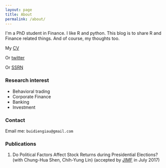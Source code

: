 ```yaml
---
layout: page
title: About
permalink: /about/
---
```


I'm a PhD student in Finance. I like R and python. This blog is to share R and Finance related things. And of course, my thoughts too.

My [CV](/images/CV-DienGiauBui-20170808-short.pdf)

Or [twitter](https://twitter.com/buidiengiau)

Or [SSRN](https://papers.ssrn.com/sol3/cf_dev/AbsByAuth.cfm?per_id=2494339)

### Research interest

- Behavioral trading
- Corporate Finance
- Banking
- Investment

### Contact

Email me: `buidiengiau@gmail.com`

### Publications

1. Do Political Factors Affect Stock Returns during Presidential Elections? (with Chung-Hua Shen, Chih-Yung Lin) (accepted by [JIMF](https://www.journals.elsevier.com/journal-of-international-money-and-finance/) in July 2017)
